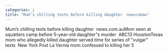 ```yaml
---
categories: j
title: "Mum’s chilling texts before killing daughter  newscomau"
---
```

Mum’s chilling texts before killing daughter&nbsp;&nbsp;news.com.auMom seen at squatters camp before 5-year-old daughter"s murder&nbsp;&nbsp;ABC13 HoustonTexas mom who allegedly killed daughter served time for series of "vulgar" texts&nbsp;&nbsp;New York Post La Vernia mom confessed to killing her 5